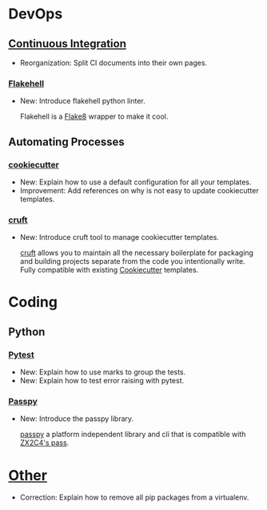 # DevOps

## [Continuous Integration](ci.md)

* Reorganization: Split CI documents into their own pages.

### [Flakehell](flakehell.md)

* New: Introduce flakehell python linter.

    Flakehell is a [Flake8](flake8.md) wrapper to make it cool.

## Automating Processes

### [cookiecutter](cookiecutter.md)

* New: Explain how to use a default configuration for all your templates.
* Improvement: Add references on why is not easy to update cookiecutter templates.

### [cruft](cruft.md)

* New: Introduce cruft tool to manage cookiecutter templates.

    [cruft](https://cruft.github.io/cruft/) allows you to maintain all the
    necessary boilerplate for packaging and building projects separate from the
    code
    you intentionally write. Fully compatible with existing
    [Cookiecutter](cookiecutter.md) templates.

# Coding

## Python

### [Pytest](pytest.md)

* New: Explain how to use marks to group the tests.
* New: Explain how to test error raising with pytest.

### [Passpy](passpy.md)

* New: Introduce the passpy library.

    [passpy](https://github.com/bfrascher/passpy) a platform independent
    library and
    cli that is compatible with [ZX2C4's pass](http://www.passwordstore.org/).

# [Other](pip-tools.md)

* Correction: Explain how to remove all pip packages from a virtualenv.